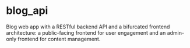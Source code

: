 # blog_api
Blog web app with a RESTful backend API and a bifurcated frontend architecture: a public-facing frontend for user engagement and an admin-only frontend for content management.
